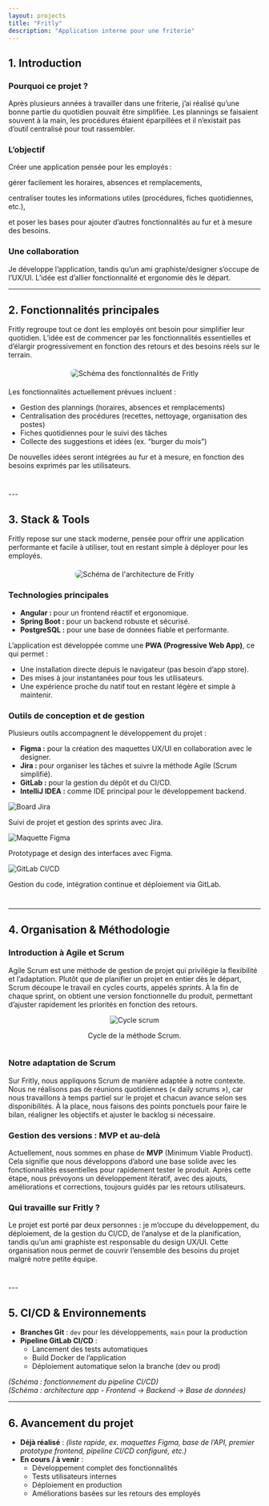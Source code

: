 ```yaml
---
layout: projects
title: "Fritly"
description: "Application interne pour une friterie"
---
```


<link rel="stylesheet" href="assets/style.css">

## 1. Introduction

### Pourquoi ce projet ?
Après plusieurs années à travailler dans une friterie, j’ai réalisé qu’une bonne partie du quotidien pouvait être simplifiée. Les plannings se faisaient souvent à la main, les procédures étaient éparpillées et il n’existait pas d’outil centralisé pour tout rassembler.

### L’objectif
Créer une application pensée pour les employés :

gérer facilement les horaires, absences et remplacements,

centraliser toutes les informations utiles (procédures, fiches quotidiennes, etc.),

et poser les bases pour ajouter d’autres fonctionnalités au fur et à mesure des besoins.

### Une collaboration
Je développe l’application, tandis qu’un ami graphiste/designer s’occupe de l’UX/UI. L’idée est d’allier fonctionnalité et ergonomie dès le départ.

---

## 2. Fonctionnalités principales
<div style="margin-bottom: 40px;">
  <p>
    Fritly regroupe tout ce dont les employés ont besoin pour simplifier leur quotidien.
    L’idée est de commencer par les fonctionnalités essentielles et d’élargir progressivement
    en fonction des retours et des besoins réels sur le terrain.
  </p>

  <!-- IMAGE : Schéma des fonctionnalités -->
  <div style="text-align: center; margin: 20px 0;">
    <img src="images/fritly_functionnalities.png" alt="Schéma des fonctionnalités de Fritly" style="max-width: 90%; border-radius: 8px;" class="zoomable">
  </div>

  <p>
    Les fonctionnalités actuellement prévues incluent :
    <ul>
      <li>Gestion des plannings (horaires, absences et remplacements)</li>
      <li>Centralisation des procédures (recettes, nettoyage, organisation des postes)</li>
      <li>Fiches quotidiennes pour le suivi des tâches</li>
      <li>Collecte des suggestions et idées (ex. “burger du mois”)</li>
    </ul>
    De nouvelles idées seront intégrées au fur et à mesure, en fonction des besoins exprimés par les utilisateurs.
  </p>
</div>
---

## 3. Stack & Tools

<div style="margin-bottom: 40px;">
  <p>
    Fritly repose sur une stack moderne, pensée pour offrir une application performante et facile à utiliser,
    tout en restant simple à déployer pour les employés.
  </p>

  <!-- IMAGE : Schéma architecture (Frontend -> Backend -> BDD) -->
  <div style="text-align: center; margin: 20px 0;">
    <img src="images/fritly_architecture.png" alt="Schéma de l'architecture de Fritly" style="max-width: 90%; border-radius: 8px;" class="zoomable">
  </div>

  <h3>Technologies principales</h3>
  <ul>
    <li><strong>Angular :</strong> pour un frontend réactif et ergonomique.</li>
    <li><strong>Spring Boot :</strong> pour un backend robuste et sécurisé.</li>
    <li><strong>PostgreSQL :</strong> pour une base de données fiable et performante.</li>
  </ul>

  <p>
    L’application est développée comme une <strong>PWA (Progressive Web App)</strong>, 
    ce qui permet :
  </p>
  <ul>
    <li>Une installation directe depuis le navigateur (pas besoin d’app store).</li>
    <li>Des mises à jour instantanées pour tous les utilisateurs.</li>
    <li>Une expérience proche du natif tout en restant légère et simple à maintenir.</li>
  </ul>

  <h3>Outils de conception et de gestion</h3>
  <p>Plusieurs outils accompagnent le développement du projet :</p>
  <ul>
    <li><strong>Figma :</strong> pour la création des maquettes UX/UI en collaboration avec le designer.</li>
    <li><strong>Jira :</strong> pour organiser les tâches et suivre la méthode Agile (Scrum simplifié).</li>
    <li><strong>GitLab :</strong> pour la gestion du dépôt et du CI/CD.</li>
    <li><strong>IntelliJ IDEA :</strong> comme IDE principal pour le développement backend.</li>
  </ul>
  
  <div id="lightbox">
    <img id="lightbox-img">
  </div>
  
  <!-- IMAGES : Screens Figma, Jira, GitLab -->
  <div class="tool-gallery">
    <div class="tool-item">
      <img src="images/jira.png" alt="Board Jira" class="zoomable zoomable-item">
      <p class="caption">Suivi de projet et gestion des sprints avec Jira.</p>
    </div>
    <div class="tool-item">
      <img src="images/figma.png" alt="Maquette Figma" class="zoomable zoomable-item">
      <p class="caption">Prototypage et design des interfaces avec Figma.</p>
    </div>
    <div class="tool-item">
      <img src="images/gitlab.png" alt="GitLab CI/CD" class="zoomable zoomable-item">
      <p class="caption">Gestion du code, intégration continue et déploiement via GitLab.</p>
    </div>
  </div>
</div>

---

## 4. Organisation & Méthodologie
<div style="margin-bottom: 40px;">
  <h3>Introduction à Agile et Scrum</h3>
  <p>
    Agile Scrum est une méthode de gestion de projet qui privilégie la flexibilité et l’adaptation.  
    Plutôt que de planifier un projet en entier dès le départ, Scrum découpe le travail en cycles courts, appelés <em>sprints</em>.  
    À la fin de chaque sprint, on obtient une version fonctionnelle du produit, permettant d’ajuster rapidement les priorités en fonction des retours.
  </p>

  <div style="text-align:center;display: flex;flex-direction: column;align-items: center;">
    <img src="images/scrum_agile.png" alt="Cycle scrum" class="zoomable zoomable-item" style="max-width: 80%;">
    <p class="caption">Cycle de la méthode Scrum.</p>
  </div>

  <h3>Notre adaptation de Scrum</h3>
  <p>
    Sur Fritly, nous appliquons Scrum de manière adaptée à notre contexte.  
    Nous ne réalisons pas de réunions quotidiennes (« daily scrums »), car nous travaillons à temps partiel sur le projet et chacun avance selon ses disponibilités.  
    À la place, nous faisons des points ponctuels pour faire le bilan, réaligner les objectifs et ajuster le backlog si nécessaire.
  </p>

  <h3>Gestion des versions : MVP et au-delà</h3>
  <p>
    Actuellement, nous sommes en phase de <strong>MVP</strong> (Minimum Viable Product).  
    Cela signifie que nous développons d’abord une base solide avec les fonctionnalités essentielles pour rapidement tester le produit.  
    Après cette étape, nous prévoyons un développement itératif, avec des ajouts, améliorations et corrections, toujours guidés par les retours utilisateurs.
  </p>

  <h3>Qui travaille sur Fritly ?</h3>
  <p>
    Le projet est porté par deux personnes :  
    je m’occupe du développement, du déploiement, de la gestion du CI/CD, de l’analyse et de la planification,  
    tandis qu’un ami graphiste est responsable du design UX/UI.  
    Cette organisation nous permet de couvrir l’ensemble des besoins du projet malgré notre petite équipe.
  </p>
</div>
---

## 5. CI/CD & Environnements
- **Branches Git** : `dev` pour les développements, `main` pour la production  
- **Pipeline GitLab CI/CD** :  
  - Lancement des tests automatiques  
  - Build Docker de l’application  
  - Déploiement automatique selon la branche (dev ou prod)

*(Schéma : fonctionnement du pipeline CI/CD)*  
*(Schéma : architecture app - Frontend → Backend → Base de données)*

---

## 6. Avancement du projet
- **Déjà réalisé** : *(liste rapide, ex. maquettes Figma, base de l’API, premier prototype frontend, pipeline CI/CD configuré, etc.)*  
- **En cours / à venir** :
  - Développement complet des fonctionnalités
  - Tests utilisateurs internes
  - Déploiement en production
  - Améliorations basées sur les retours des employés
